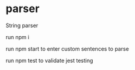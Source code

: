# parser
String parser

run npm i

run npm start to enter custom sentences to parse

run npm test to validate jest testing

